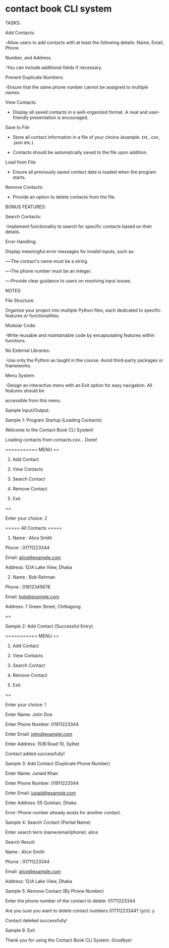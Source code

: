 # contact book CLI system

TASKS:

Add Contacts:

-Allow users to add contacts with at least the following details: Name, Email, Phone

Number, and Address.

-You can include additional fields if necessary.

Prevent Duplicate Numbers:

-Ensure that the same phone number cannot be assigned to multiple names.

View Contacts:

- Display all saved contacts in a well-organized format. A neat and user-friendly presentation is encouraged.

Save to File

- Store all contact information in a file of your choice (example .txt, .csv, .json etc.).

- Contacts should be automatically saved to the file upon addition.

Load from File:

- Ensure all previously saved contact data is loaded when the program starts.

Remove Contacts:

- Provide an option to delete contacts from the file.

BONUS FEATURES:

Search Contacts:

-Implement functionality to search for specific contacts based on their details.

Error Handling:

Display meaningful error messages for invalid inputs, such as:

~~The contact's name must be a string.

~~The phone number must be an integer.

~~Provide clear guidance to users on resolving input issues.

NOTES:

File Structure:

Organize your project into multiple Python files, each dedicated to specific features or functionalities.

Modular Code:

-Write reusable and maintainable code by encapsulating features within functions.

No External Libraries:

-Use only the Python as taught in the course. Avoid third-party packages or frameworks.

Menu System:

-Design an interactive menu with an Exit option for easy navigation. All features should be

accessible from this menu.

Sample Input/Output:

Sample 1: Program Startup (Loading Contacts)

Welcome to the Contact Book CLI System!

Loading contacts from contacts.csv... Done!

=========== MENU ==

1. Add Contact

2. View Contacts

3. Search Contact

4. Remove Contact

5. Exit

==

Enter your choice: 2

===== All Contacts =====

1. Name : Alice Smith

Phone : 01711223344

Email: alice@example.com

Address: 12/A Lake View, Dhaka

2. Name : Bob Rahman

Phone : 01812345678

Email: bob@example.com

Address: 7 Green Street, Chittagong

==

Sample 2: Add Contact (Successful Entry)

=========== MENU ==

1. Add Contact

2. View Contacts

3. Search Contact

4. Remove Contact

5. Exit

==

Enter your choice: 1

Enter Name: John Doe

Enter Phone Number: 01911223344

Enter Email: john@example.com

Enter Address: 15/B Road 10, Sylhet

Contact added successfully!

Sample 3: Add Contact (Duplicate Phone Number)

Enter Name: Junaid Khan

Enter Phone Number: 01911223344

Enter Email: junaid@example.com

Enter Address: 55 Gulshan, Dhaka

Error: Phone number already exists for another contact.

Sample 4: Search Contact (Partial Name)

Enter search term (name/email/phone): alice

Search Result:

Name : Alice Smith

Phone : 01711223344

Email: alice@example.com

Address: 12/A Lake View, Dhaka

Sample 5: Remove Contact (By Phone Number)

Enter the phone number of the contact to delete: 01711223344

Are you sure you want to delete contact numbers 01711223344? (y/n): y

Contact deleted successfully!

Sample 6: Exit

Thank you for using the Contact Book CLI System. Goodbye!